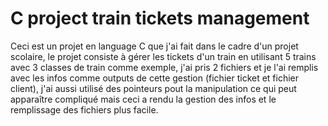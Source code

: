 # C project train tickets management
Ceci est un projet en language C que j'ai fait dans le cadre d'un projet scolaire, le projet consiste à gérer les tickets d'un train en utilisant 5 trains avec 3 classes de train comme exemple, j'ai pris 2 fichiers et je l'ai remplis avec les infos comme outputs de cette gestion (fichier ticket et fichier client), j'ai aussi utilisé des pointeurs pout la manipulation ce qui peut apparaître compliqué mais ceci a rendu la gestion des infos et le remplissage des fichiers plus facile.
